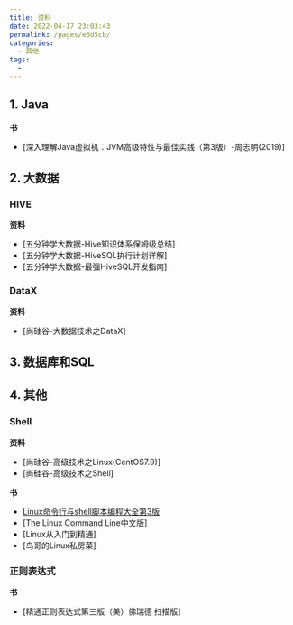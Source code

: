 ```yaml
---
title: 资料
date: 2022-04-17 23:03:43
permalink: /pages/e6d5cb/
categories:
  - 其他
tags:
  - 
---
```



## 1. Java

**书**

* [深入理解Java虚拟机：JVM高级特性与最佳实践（第3版）-周志明(2019)]




## 2. 大数据

### HIVE

**资料**

* [五分钟学大数据-Hive知识体系保姆级总结]
* [五分钟学大数据-HiveSQL执行计划详解]
* [五分钟学大数据-最强HiveSQL开发指南]

### DataX

**资料**

* [尚硅谷-大数据技术之DataX]




## 3. 数据库和SQL




## 4. 其他

### Shell

**资料**

* [尚硅谷-高级技术之Linux(CentOS7.9)]
* [尚硅谷-高级技术之Shell]

**书**

* [Linux命令行与shell脚本编程大全第3版](https://www.aliyundrive.com/s/DR98xUgfD44/folder/625c26106e8ce04e01a144389d66050c4fa8266d)
* [The Linux Command Line中文版]
* [Linux从入门到精通]
* [鸟哥的Linux私房菜]

### 正则表达式

**书**

* [精通正则表达式第三版（美）佛瑞德 扫描版]
